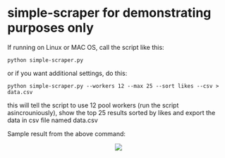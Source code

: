 # simple-scraper for demonstrating purposes only

If running on Linux or MAC OS, call the script like this:

`python simple-scraper.py`

or if you want additional settings, do this:

`python simple-scraper.py --workers 12 --max 25 --sort likes --csv > data.csv`

this will tell the script to use 12 pool workers (run the script asincrouniously), show the top 25 results sorted by likes and export the data in csv file named data.csv


Sample result from the above command:

<p align=center><img src="http://i.imgur.com/qPbotSL.png" ></p>
